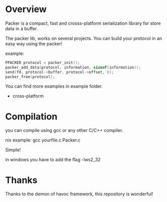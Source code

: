 # Overview

Packer is a compact, fast and crosss-platform serialization library for store data in a buffer.

The packer lib, works on several projects. You can build your protocol in an easy way using the packer!

example:

```c
PPACKER protocol = packer_init();
packer_add_data(protocol, information, sizeof(information));
send(fd, protocol->buffer, protocol->offset, 0);
packer_free(protocol);
```

You can find more examples in example folder.

* cross-platform

# Compilation

you can compile using gcc or any other C/C++ compiler.

nix example:
gcc yourfile.c Packer.c

Simple!

in windows you have to add the flag -lws2_32

# Thanks

Thanks to the demon of havoc framework, this repository is wonderful!
